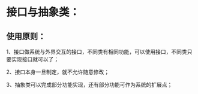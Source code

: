 # 接口与抽象类：

## 使用原则：

1、接口做系统与外界交互的接口，不同类有相同功能，可以使用接口，不同类只要实现接口就可以了；

2、接口本身一旦制定，就不允许随意修改；

3、抽象类可以完成部分功能实现，还有部分功能可作为系统的扩展点；